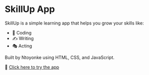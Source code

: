 # SkillUp App

SkillUp is a simple learning app that helps you grow your skills like:

- 🧠 Coding
- ✍️ Writing
- 🎭 Acting

Built by Ntoyonke using HTML, CSS, and JavaScript.

🔗 [Click here to try the app](https://ntoyonke.github.io/skillup-app/)
